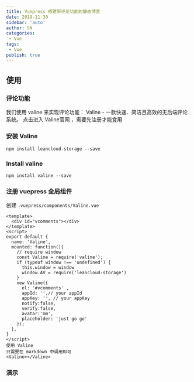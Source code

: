 ```yaml
---
title: Vuepress 搭建带评论功能的静态博客
date: 2019-11-30
sidebar: 'auto'
author: SN
categories: 
 - Vue
tags:
 - Vue
publish: true
---
```


## 使用

### 评论功能
我们使用 valine 来实现评论功能：
Valine - 一款快速、简洁且高效的无后端评论系统。
点击进入 Valine官网 ，需要先注册才能食用

### 安装 Valine
`npm install leancloud-storage --save`

### Install valine
`npm install valine --save`
### 注册 vuepress 全局组件
创建 `.vuepress/components/Valine.vue`

    <template>
      <div id="vcomments"></div>
    </template>
    <script>
    export default {
      name: 'Valine',
      mounted: function(){
        // require window 
        const Valine = require('valine');
        if (typeof window !== 'undefined') {
          this.window = window
          window.AV = require('leancloud-storage')
        }
        new Valine({
          el: '#vcomments' ,
          appId: '',// your appId
          appKey: '', // your appKey
          notify:false, 
          verify:false, 
          avatar:'mm', 
          placeholder: 'just go go' 
        });
      },
    }
    </script>
    使用 Valine
    只需要在 markdown 中调用即可
    <Valine></Valine>

### 演示
<comments/>